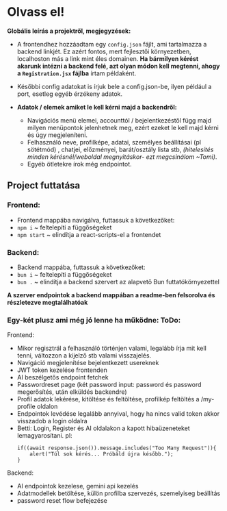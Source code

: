 # Olvass el!
__Globális leírás a projektről, megjegyzések:__

- A frontendhez hozzáadtam egy `config.json` fájlt, ami tartalmazza a backend linkjét. Ez azért fontos, mert fejlesztői környezetben, localhoston más a link mint éles domainen. **Ha bármilyen kérést akarunk intézni a backend felé, azt olyan módon kell megtenni, ahogy a `Registration.jsx` fájlba** írtam példaként. 

- Későbbi config adatokat is írjuk bele a config.json-be, ilyen például a port, esetleg egyéb érzékeny adatok.

- **Adatok / elemek amiket le kell kérni majd a backendről:**
    - Navigációs menü elemei, accounttól / bejelentkezéstől függ majd milyen menüpontok jelenhetnek meg, ezért ezeket le kell majd kérni és úgy megjeleníteni.
    - Felhasználó neve, profilképe, adatai, személyes beállításai (pl sötétmód) , chatjei, előzményei, barát/osztály lista stb, *(hitelesítés minden kérésnél/weboldal megnyitáskor- ezt megcsinálom ~Tomi)*.
    - Egyéb ötletekre írok még endpointot.

## Project futtatása
### Frontend:
- Frontend mappába navigálva, futtassuk a következőket:
- `npm i` ~ feltelepíti a függőségeket
- `npm start` ~ elindítja a react-scripts-el a frontendet

### Backend:
- Backend mappába, futtassuk a következőket:
- `bun i` ~ feltelepíti a függőségeket
- `bun .` ~ elindítja a backend szervert az alapvető Bun futtatókörnyezettel

**A szerver endpointok a backend mappában a readme-ben felsorolva és részletezve megtalálhatóak**


### Egy-két plusz ami még jó lenne ha működne: ToDo:
Frontend:
- Mikor regisztrál a felhasználó történjen valami, legalább írja mit kell tenni, változzon a kijelző stb valami visszajelés.
- Navigáció megjelenítése bejelentkezett usereknek
- JWT token kezelése frontenden
- AI beszélgetős endpoint fetchek
- Passwordreset page (két password input: password és password megerősítés, után elküldés backendre)
- Profil adatok lekérése, kitöltése és feltöltése, profilkép feltöltés a /my-profile oldalon
- Endpointok levédése legalább annyival, hogy ha nincs valid token akkor visszadob a login oldalra
- Betti: Login, Register és AI oldalakon a kapott hibaüzeneteket lemagyarosítani. pl:
  ```
  if((await response.json()).message.includes("Too Many Request")){
      alert("Túl sok kérés... Próbáld újra később.");
  }
  ```

Backend:
- AI endpointok kezelese, gemini api kezelés
- Adatmodellek betöltése, külön profilba szervezés, szemelyiseg beállítás
- password reset flow befejezése
